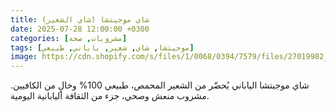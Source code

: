 ```yaml
---
title: شاي موجيتشا (شاي الشعير)
date: 2025-07-28 12:00:00 +0300
categories: [مشروبات, صحة]
tags: [موجيتشا, شاي, شعير, ياباني, طبيعي]
image: https://cdn.shopify.com/s/files/1/0068/0394/7579/files/27019982_s_600x600.jpg
---
```


شاي موجيتشا الياباني يُحضّر من الشعير المحمص، طبيعي 100% وخالٍ من الكافيين. مشروب منعش وصحي، جزء من الثقافة اليابانية اليومية. 